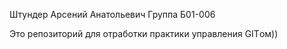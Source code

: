 Штундер Арсений Анатольевич
Группа Б01-006

Это репозиторий для отработки практики управления GITом))
